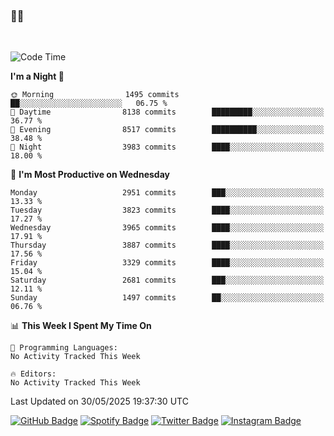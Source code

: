 ### 🤙🍺

<!-- <a href="https://github-readme-stats.vercel.app/api?username=hzak2xx&count_private=true&show_icons=true&theme=dracula">
  <img align="center" src="https://github-readme-stats.vercel.app/api?username=hzak2xx&count_private=true&show_icons=true&theme=dracula" />
</a>
</br> -->
</br>

<!--START_SECTION:waka-->
![Code Time](http://img.shields.io/badge/Code%20Time-4%2C209%20hrs%2040%20mins-blue)

**I'm a Night 🦉** 

```text
🌞 Morning                1495 commits        ██░░░░░░░░░░░░░░░░░░░░░░░   06.75 % 
🌆 Daytime                8138 commits        █████████░░░░░░░░░░░░░░░░   36.77 % 
🌃 Evening                8517 commits        ██████████░░░░░░░░░░░░░░░   38.48 % 
🌙 Night                  3983 commits        ████░░░░░░░░░░░░░░░░░░░░░   18.00 % 
```
📅 **I'm Most Productive on Wednesday** 

```text
Monday                   2951 commits        ███░░░░░░░░░░░░░░░░░░░░░░   13.33 % 
Tuesday                  3823 commits        ████░░░░░░░░░░░░░░░░░░░░░   17.27 % 
Wednesday                3965 commits        ████░░░░░░░░░░░░░░░░░░░░░   17.91 % 
Thursday                 3887 commits        ████░░░░░░░░░░░░░░░░░░░░░   17.56 % 
Friday                   3329 commits        ████░░░░░░░░░░░░░░░░░░░░░   15.04 % 
Saturday                 2681 commits        ███░░░░░░░░░░░░░░░░░░░░░░   12.11 % 
Sunday                   1497 commits        ██░░░░░░░░░░░░░░░░░░░░░░░   06.76 % 
```


📊 **This Week I Spent My Time On** 

```text
💬 Programming Languages: 
No Activity Tracked This Week

🔥 Editors: 
No Activity Tracked This Week
```


 Last Updated on 30/05/2025 19:37:30 UTC
<!--END_SECTION:waka-->

[![GitHub Badge](https://img.shields.io/badge/GitHub-100000?style=for-the-badge&logo=github&logoColor=white)](https://github.com/hzak2xx)
[![Spotify Badge](https://img.shields.io/badge/Spotify-1ED760?&style=for-the-badge&logo=spotify&logoColor=white)](https://open.spotify.com/user/uf90s6sbbh75a1mt44clkhkvf)
[![Twitter Badge](https://img.shields.io/badge/Twitter-1DA1F2?style=for-the-badge&logo=twitter&logoColor=white)](https://twitter.com/hzak2xx)
[![Instagram Badge](https://img.shields.io/badge/Instagram-E4405F?style=for-the-badge&logo=instagram&logoColor=white)](https://www.instagram.com/hzak2xx/)
